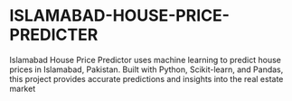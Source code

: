﻿# ISLAMABAD-HOUSE-PRICE-PREDICTER
Islamabad House Price Predictor uses machine learning to predict house prices in Islamabad, Pakistan. Built with Python, Scikit-learn, and Pandas, this project provides accurate predictions and insights into the real estate market



